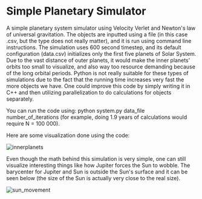 # Simple Planetary Simulator

A simple planetary system simulator using Velocity Verlet and Newton's law of universal gravitation. The objects are inputted using a file (in this case .csv, but the type does not really matter), and it is run using command line instructions. The simulation uses 600 second timestep, and its default configuration (data.csv) initializes only the first five planets of Solar System. Due to the vast distance of outer planets, it would make the inner planets' orbits too small to visualize, and also way too resource demanding because of the long orbital periods. Python is not really suitable for these types of simulations due to the fact that the running time increases very fast the more objects we have. One could improve this code by
simply writing it in C++ and then utilizing parallelization to do calculations for objects separately.


You can run the code using: python system.py data_file number_of_iterations (for example, doing 1.9 years of calculations would require N = 100 000).

Here are some visualization done using the code:

![innerplanets](https://github.com/user-attachments/assets/31866bd7-9638-4dbf-bab9-966bd86f5896)


Even though the math behind this simulation is very simple, one can still visualize interesting things like how Jupiter forces the Sun to wobble. The barycenter for Jupiter and Sun is outside the Sun's surface and it can be seen below (the size of the Sun is actually very close to the real size).


![sun_movement](https://github.com/user-attachments/assets/13300f4a-b1c9-4d9d-839b-b4fe45ef3165)


